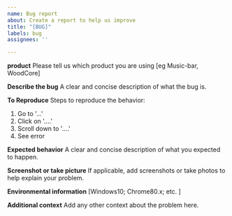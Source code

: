 ```yaml
---
name: Bug report
about: Create a report to help us improve
title: "[BUG]"
labels: bug
assignees: ''

---
```


**product**
Please tell us which product you are using [eg Music-bar, WoodCore]

**Describe the bug**
A clear and concise description of what the bug is.

**To Reproduce**
Steps to reproduce the behavior:

1. Go to '...'
2. Click on '....'
3. Scroll down to '....'
4. See error

**Expected behavior**
A clear and concise description of what you expected to happen.

**Screenshot or take picture**
If applicable, add screenshots or take photos to help explain your problem.

**Environmental information**
[Windows10; Chrome80.x; etc. ]

**Additional context**
Add any other context about the problem here.
